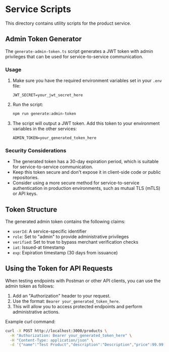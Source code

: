 # Service Scripts

This directory contains utility scripts for the product service.

## Admin Token Generator

The `generate-admin-token.ts` script generates a JWT token with admin privileges that can be used for service-to-service communication.

### Usage

1. Make sure you have the required environment variables set in your `.env` file:
   ```
   JWT_SECRET=your_jwt_secret_here
   ```

2. Run the script:
   ```bash
   npm run generate:admin-token
   ```

3. The script will output a JWT token. Add this token to your environment variables in the other services:
   ```
   ADMIN_TOKEN=your_generated_token_here
   ```

### Security Considerations

- The generated token has a 30-day expiration period, which is suitable for service-to-service communication.
- Keep this token secure and don't expose it in client-side code or public repositories.
- Consider using a more secure method for service-to-service authentication in production environments, such as mutual TLS (mTLS) or API keys.

## Token Structure

The generated admin token contains the following claims:

- `userId`: A service-specific identifier
- `role`: Set to "admin" to provide administrative privileges
- `verified`: Set to true to bypass merchant verification checks
- `iat`: Issued-at timestamp
- `exp`: Expiration timestamp (30 days from issuance)

## Using the Token for API Requests

When testing endpoints with Postman or other API clients, you can use the admin token as follows:

1. Add an "Authorization" header to your request.
2. Use the format: `Bearer your_generated_token_here`.
3. This will allow you to access protected endpoints and perform administrative actions.

Example curl command:
```bash
curl -X POST http://localhost:3000/products \
  -H "Authorization: Bearer your_generated_token_here" \
  -H "Content-Type: application/json" \
  -d '{"name":"Test Product","description":"Description","price":99.99,"category":"Electronics"}'
``` 